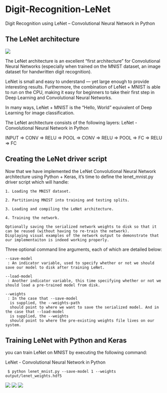 # Digit-Recognition-LeNet
Digit Recognition using LeNet – Convolutional Neural Network in Python
## The LeNet architecture
<img src="https://github.com/mhraza95/Digit-Recognition-LeNet/blob/master/lenet_architecture-768x226.png" />

The LeNet architecture is an excellent “first architecture” for Convolutional Neural Networks (especially when trained on the MNIST dataset, an image dataset for handwritten digit recognition).

LeNet is small and easy to understand — yet large enough to provide interesting results. Furthermore, the combination of LeNet + MNIST is able to run on the CPU, making it easy for beginners to take their first step in Deep Learning and Convolutional Neural Networks.

In many ways, LeNet + MNIST is the “Hello, World” equivalent of Deep Learning for image classification.

The LeNet architecture consists of the following layers:
LeNet - Convolutional Neural Network in Python

INPUT => CONV => RELU => POOL => CONV => RELU => POOL => FC => RELU => FC

## Creating the LeNet driver script

Now that we have implemented the LeNet Convolutional Neural Network architecture using Python + Keras, it’s time to define the lenet_mnist.py
  driver script which will handle:

    1. Loading the MNIST dataset.
    
    2. Partitioning MNIST into training and testing splits.
    
    3. Loading and compiling the LeNet architecture.
    
    4. Training the network.
    
    Optionally saving the serialized network weights to disk so that it can be reused (without having to re-train the network).
    Displaying visual examples of the network output to demonstrate that our implementaiton is indeed working properly.

Three optional command line arguments, each of which are detailed below:

    --save-model
     : An indicator variable, used to specify whether or not we should save our model to disk after training LeNet.
     
    --load-model
     : Another indicator variable, this time specifying whether or not we should load a pre-trained model from disk.
     
    --weights
     : In the case that --save-model
      is supplied, the --weights-path
      should point to where we want to save the serialized model. And in the case that --load-model
      is supplied, the --weights
      should point to where the pre-existing weights file lives on our system.


## Training LeNet with Python and Keras

you can train LeNet on MNIST by executing the following command:

LeNet - Convolutional Neural Network in Python

<code> $ python lenet_mnist.py --save-model 1 --weights output/lenet_weights.hdf5 </code>

<img src="https://github.com/mhraza95/Digit-Recognition-LeNet/blob/master/Capture%2001.PNG" />
<img src="https://github.com/mhraza95/Digit-Recognition-LeNet/blob/master/Capture%2002.PNG" />
<img src="https://github.com/mhraza95/Digit-Recognition-LeNet/blob/master/Capture%2003.PNG" />


